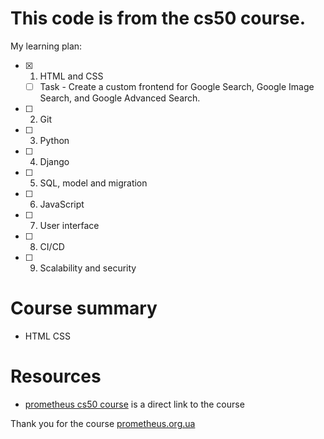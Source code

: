 # This code is from the cs50 course.
My learning plan:
- [x] 1. HTML and CSS
  - [ ] Task - Create a custom frontend for Google Search, Google Image Search, and Google Advanced Search.
- [ ] 2. Git
- [ ] 3. Python
- [ ] 4. Django
- [ ] 5. SQL, model and migration
- [ ] 6. JavaScript
- [ ] 7. User interface
- [ ] 8. CI/CD
- [ ] 9. Scalability and security

# Course summary
- HTML CSS

# Resources
* [prometheus cs50 course](https://prometheus.org.ua/course/course-v1:Prometheus+CS50+2021_T1) is a direct link to the course

Thank you for the course [prometheus.org.ua](https://prometheus.org.ua)